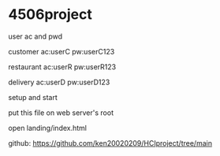 # 4506project

user ac and pwd

customer
ac:userC
pw:userC123

restaurant
ac:userR
pw:userR123

delivery
ac:userD
pw:userD123

setup and start

put this file on web server's root

open landing/index.html

github:
https://github.com/ken20020209/HCIproject/tree/main

